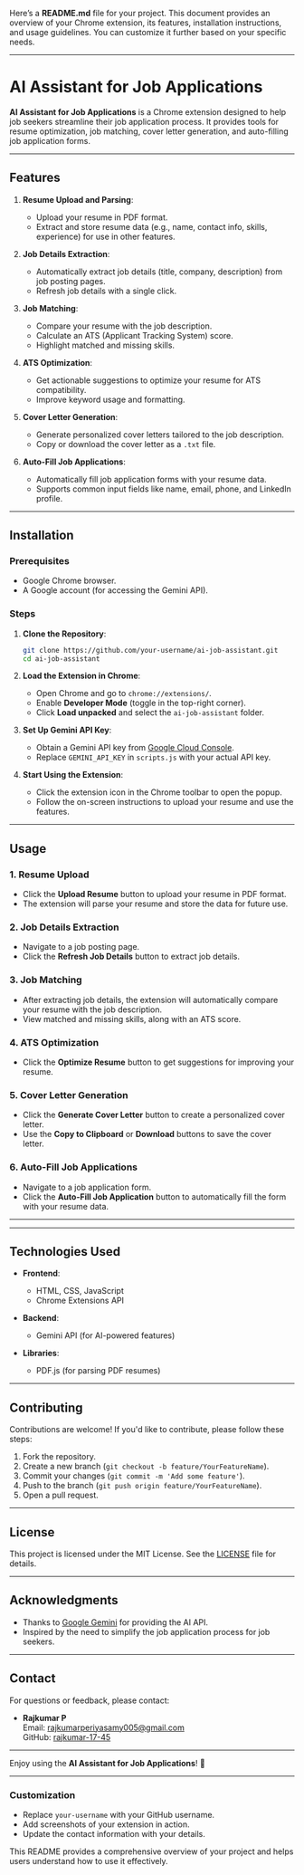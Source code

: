 Here’s a **README.md** file for your project. This document provides an overview of your Chrome extension, its features, installation instructions, and usage guidelines. You can customize it further based on your specific needs.

---

# AI Assistant for Job Applications



**AI Assistant for Job Applications** is a Chrome extension designed to help job seekers streamline their job application process. It provides tools for resume optimization, job matching, cover letter generation, and auto-filling job application forms.

---

## Features

1. **Resume Upload and Parsing**:
   - Upload your resume in PDF format.
   - Extract and store resume data (e.g., name, contact info, skills, experience) for use in other features.

2. **Job Details Extraction**:
   - Automatically extract job details (title, company, description) from job posting pages.
   - Refresh job details with a single click.

3. **Job Matching**:
   - Compare your resume with the job description.
   - Calculate an ATS (Applicant Tracking System) score.
   - Highlight matched and missing skills.

4. **ATS Optimization**:
   - Get actionable suggestions to optimize your resume for ATS compatibility.
   - Improve keyword usage and formatting.

5. **Cover Letter Generation**:
   - Generate personalized cover letters tailored to the job description.
   - Copy or download the cover letter as a `.txt` file.

6. **Auto-Fill Job Applications**:
   - Automatically fill job application forms with your resume data.
   - Supports common input fields like name, email, phone, and LinkedIn profile.

---

## Installation

### Prerequisites
- Google Chrome browser.
- A Google account (for accessing the Gemini API).

### Steps
1. **Clone the Repository**:
   ```bash
   git clone https://github.com/your-username/ai-job-assistant.git
   cd ai-job-assistant
   ```

2. **Load the Extension in Chrome**:
   - Open Chrome and go to `chrome://extensions/`.
   - Enable **Developer Mode** (toggle in the top-right corner).
   - Click **Load unpacked** and select the `ai-job-assistant` folder.

3. **Set Up Gemini API Key**:
   - Obtain a Gemini API key from [Google Cloud Console](https://console.cloud.google.com/).
   - Replace `GEMINI_API_KEY` in `scripts.js` with your actual API key.

4. **Start Using the Extension**:
   - Click the extension icon in the Chrome toolbar to open the popup.
   - Follow the on-screen instructions to upload your resume and use the features.

---

## Usage

### 1. Resume Upload
- Click the **Upload Resume** button to upload your resume in PDF format.
- The extension will parse your resume and store the data for future use.

### 2. Job Details Extraction
- Navigate to a job posting page.
- Click the **Refresh Job Details** button to extract job details.

### 3. Job Matching
- After extracting job details, the extension will automatically compare your resume with the job description.
- View matched and missing skills, along with an ATS score.

### 4. ATS Optimization
- Click the **Optimize Resume** button to get suggestions for improving your resume.

### 5. Cover Letter Generation
- Click the **Generate Cover Letter** button to create a personalized cover letter.
- Use the **Copy to Clipboard** or **Download** buttons to save the cover letter.

### 6. Auto-Fill Job Applications
- Navigate to a job application form.
- Click the **Auto-Fill Job Application** button to automatically fill the form with your resume data.

---




---

## Technologies Used

- **Frontend**:
  - HTML, CSS, JavaScript
  - Chrome Extensions API

- **Backend**:
  - Gemini API (for AI-powered features)

- **Libraries**:
  - PDF.js (for parsing PDF resumes)

---

## Contributing

Contributions are welcome! If you'd like to contribute, please follow these steps:

1. Fork the repository.
2. Create a new branch (`git checkout -b feature/YourFeatureName`).
3. Commit your changes (`git commit -m 'Add some feature'`).
4. Push to the branch (`git push origin feature/YourFeatureName`).
5. Open a pull request.

---

## License

This project is licensed under the MIT License. See the [LICENSE](LICENSE) file for details.

---

## Acknowledgments

- Thanks to [Google Gemini](https://ai.google/) for providing the AI API.
- Inspired by the need to simplify the job application process for job seekers.

---

## Contact

For questions or feedback, please contact:

- **Rajkumar P**  
  Email: rajkumarperiyasamy005@gmail.com  
  GitHub: [rajkumar-17-45](https://github.com/rajkumar-17-45)

---

Enjoy using the **AI Assistant for Job Applications**! 🚀

---

### Customization
- Replace `your-username` with your GitHub username.
- Add screenshots of your extension in action.
- Update the contact information with your details.

This README provides a comprehensive overview of your project and helps users understand how to use it effectively.
